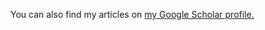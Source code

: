 <!--
---
layout: archive
title: "First-Author Publications"
permalink: /publications/
author_profile: true
---
-->
<!--{% if author.googlescholar %} -->
  You can also find my articles on <u><a href="{{https://scholar.google.com/citations?user=3ubVhAMAAAAJ&hl=en}}">my Google Scholar profile</a>.</u>
<!--{% endif %}-->

<!--
{% include base_path %}

{% for post in site.publications reversed %}
  {% include archive-single.html %}
{% endfor %}
-->
